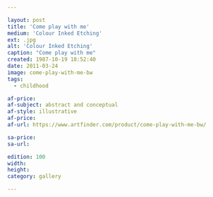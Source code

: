 ```yaml
---

layout: post
title: 'Come play with me'
medium: 'Colour Inked Etching'
ext: .jpg
alt: 'Colour Inked Etching'
caption: "Come play with me"
created: 1987-10-19 18:52:40
date: 2011-03-24
image: come-play-with-me-bw
tags:
  - childhood

af-price:
af-subject: abstract and conceptual
af-style: illustrative
af-price:
af-url: https://www.artfinder.com/product/come-play-with-me-bw/

sa-price:
sa-url:

edition: 100
width:
height:
category: gallery

---
```

